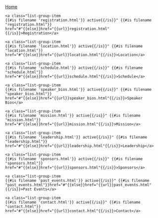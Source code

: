 <div class="list-group">
    <a class="list-group-item
    {{#is filename 'index.html'}} active{{/is}}" {{#is filename "index.html"}}
    href="#"{{else}}href="{{url}}"{{/is}}>Home</a>

    <a class="list-group-item
    {{#is filename 'registration.html'}} active{{/is}}" {{#is filename "registration.html"}}
    href="#"{{else}}href="{{url}}registration.html"{{/is}}>Registration</a>

    <a class="list-group-item
    {{#is filename 'location.html'}} active{{/is}}" {{#is filename "location.html"}}
    href="#"{{else}}href="{{url}}location.html"{{/is}}>Location</a>

    <a class="list-group-item
    {{#is filename 'schedule.html'}} active{{/is}}" {{#is filename "schedule.html"}}
    href="#"{{else}}href="{{url}}schedule.html"{{/is}}>Schedule</a>

    <a class="list-group-item
    {{#is filename 'speaker_bios.html'}} active{{/is}}" {{#is filename "speaker_bios.html"}}
    href="#"{{else}}href="{{url}}speaker_bios.html"{{/is}}>Speaker Bios</a>

    <a class="list-group-item
    {{#is filename 'mission.html'}} active{{/is}}" {{#is filename "mission.html"}}
    href="#"{{else}}href="{{url}}mission.html"{{/is}}>Mission</a>

    <a class="list-group-item
    {{#is filename 'leadership.html'}} active{{/is}}" {{#is filename "leadership.html"}}
    href="#"{{else}}href="{{url}}leadership.html"{{/is}}>Leadership</a>

    <a class="list-group-item
    {{#is filename 'sponsors.html'}} active{{/is}}" {{#is filename "sponsors.html"}}
    href="#"{{else}}href="{{url}}sponsors.html"{{/is}}>Sponsors</a>

    <a class="list-group-item
    {{#is filename 'past_events.html'}} active{{/is}}" {{#is filename
    "past_events.html"}}href="#"{{else}}href="{{url}}past_events.html"{{/is}}>Past Events</a>

    <a class="list-group-item
    {{#is filename 'contact.html'}} active{{/is}}" {{#is filename "contact.html"}}
    href="#"{{else}}href="{{url}}contact.html"{{/is}}>Contact</a>
</div>